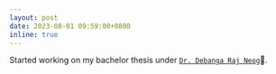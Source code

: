 ```yaml
---
layout: post
date: 2023-08-01 09:59:00+0800
inline: true
---
```


Started working on my bachelor thesis under [`Dr. Debanga Raj Neog`](https://debanga.github.io/)🎊.